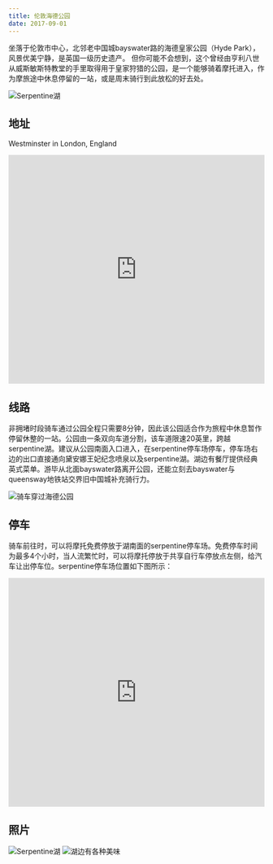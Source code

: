 ```yaml
---
title: 伦敦海德公园
date: 2017-09-01
---
```


坐落于伦敦市中心，北邻老中国城bayswater路的海德皇家公园（Hyde Park），风景优美宁静，是英国一级历史遗产。
但你可能不会想到，这个曾经由亨利八世从威斯敏斯特教堂的手里取得用于皇家狩猎的公园，是一个能够骑着摩托进入，作为摩旅途中休息停留的一站，或是周末骑行到此放松的好去处。

![Serpentine湖](/resources/hyde-park/animate.gif)

## 地址

Westminster in London, England
<iframe src="https://www.google.com/maps/embed?pb=!1m10!1m8!1m3!1d13348.120954226059!2d-0.172259!3d51.506403000000006!3m2!1i1024!2i768!4f13.1!5e1!3m2!1sen!2suk!4v1504392527432" height="450" frameborder="0" style="width: 100%; border:0" allowfullscreen></iframe>


## 线路

非拥堵时段骑车通过公园全程只需要8分钟，因此该公园适合作为旅程中休息暂作停留休整的一站。公园由一条双向车道分割，该车道限速20英里，跨越serpentine湖。建议从公园南面入口进入，在serpentine停车场停车，停车场右边的出口直接通向黛安娜王妃纪念喷泉以及serpentine湖。湖边有餐厅提供经典英式菜单。游毕从北面bayswater路离开公园，还能立刻去bayswater与queensway地铁站交界旧中国城补充骑行力。

![骑车穿过海德公园](/resources/hyde-park/ride-thru-hyde-park.gif)

## 停车

骑车前往时，可以将摩托免费停放于湖南面的serpentine停车场。免费停车时间为最多4个小时，当人流繁忙时，可以将摩托停放于共享自行车停放点左侧，给汽车让出停车位。serpentine停车场位置如下图所示：

<iframe src="https://www.google.com/maps/embed?pb=!1m10!1m8!1m3!1d834.285847217624!2d-0.172812!3d51.504858!3m2!1i1024!2i768!4f13.1!5e1!3m2!1sen!2suk!4v1504392745578" height="450" frameborder="0" style="width: 100%; border:0" allowfullscreen></iframe>

## 照片

![Serpentine湖](/resources/hyde-park/serpentine-lake.jpg)
![湖边有各种美味](/resources/hyde-park/birds-at-serpenting-lake.jpg)